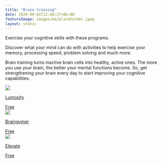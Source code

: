 ```yaml
---
title: "Brain training"
date: 2020-09-01T12:49:27+06:00
featureImage: images/ma/placeholder.jpeg
layout: static
---
```


Exercise your cognitive skills with these programs.

Discover what your mind can do with activities to help exercise your memory, processing speed, problem solving and much more.

Brain training turns inactive brain cells into healthy, active ones. The more you use your brain, the better your mental functions become. So, get strengthening your brain every day to start improving your cognitive capabilities.

<a class="ma-link" href="https://www.lumosity.com/en/"><div class="ma-card ma-card-Health"><div class="ma-icon"><img src ="/images/icon-check.png"/></div><div class="ma-name"><p>Lumosity</p></div><div class="ma-paid-text"><span>Free</span></div></div></a><a class="ma-link" href="https://www.braingymmer.com/en/brain-games/"><div class="ma-card ma-card-Health"><div class="ma-icon"><img src ="/images/icon-check.png"/></div><div class="ma-name"><p>Braingymer</p></div><div class="ma-paid-text"><span>Free</span></div></div></a><a class="ma-link" href="https://elevateapp.com"><div class="ma-card ma-card-Health"><div class="ma-icon"><img src ="/images/icon-check.png"/></div><div class="ma-name"><p>Elevate</p></div><div class="ma-paid-text"><span>Free</span></div></div></a>  

<br/><br/>







